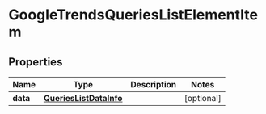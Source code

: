 

# GoogleTrendsQueriesListElementItem


## Properties

| Name | Type | Description | Notes |
|------------ | ------------- | ------------- | -------------|
|**data** | [**QueriesListDataInfo**](QueriesListDataInfo.md) |  |  [optional] |




